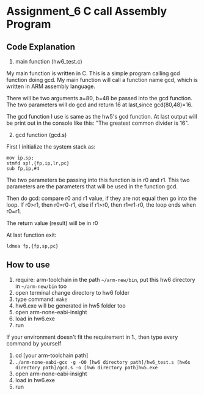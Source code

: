 # Assignment_6 C call Assembly Program

## Code Explanation ##

1. main function (hw6_test.c)

My main function is written in C. This is a simple program calling gcd function doing gcd. My main function will call a function name gcd, which is written in ARM assembly language. 

There will be two arguments a=80, b=48 be passed into the gcd function. The two parameters will do gcd and return 16 at last,since gcd(80,48)=16. 

The gcd function I use is same as the hw5's gcd function. At last output will be print out in the console like this: "The greatest common divider is 16".

2. gcd function (gcd.s)

First I initialize the system stack as:

```
mov ip,sp;
stmfd sp!,{fp,ip,lr,pc}
sub fp,ip,#4
```

The two parameters be passing into this function is in r0 and r1. This two parameters are the parameters that will be used in the function gcd.

Then do gcd: compare r0 and r1 value, if they are not equal  then go into the loop. If r0>r1, then r0=r0-r1, else if r1>r0, then r1=r1-r0, the loop ends when r0=r1.

The return value (result) will be in r0

At last function exit:

```
ldmea fp,{fp,sp,pc}
```

## How to use ##

1. require: arm-toolchain in the path `~/arm-new/bin`, put this hw6 directory in `~/arm-new/bin` too
2. open terminal change directory to hw6 folder
3. type command: `make`
4. hw6.exe will be generated in hw5 folder too
5. open arm-none-eabi-insight
6. load in hw6.exe
7. run

If your environment doesn't fit the requirement in 1., then type every command by yourself
1. cd [your arm-toolchain path]
2. `./arm-none-eabi-gcc -g -O0 [hw6 directory path]/hw6_test.s [hw6s directory path]/gcd.s -o [hw6 directory path]hw5.exe`
3. open arm-none-eabi-insight
4. load in hw6.exe
5. run

